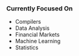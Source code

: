 ### Currently Focused On

* Compilers
* Data Analysis
* Financial Markets
* Machine Learning
* Statistics
